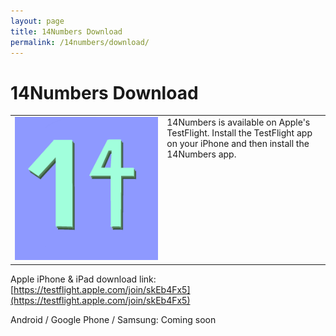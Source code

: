 ```yaml
---
layout: page
title: 14Numbers Download
permalink: /14numbers/download/
---
```


# 14Numbers Download

<table>
<tbody>
<tr>
  <td><img src="./14numbers-logo.png" width="1000">
  <td valign="top">14Numbers is available on Apple's TestFlight. Install the TestFlight app on your iPhone and then install the 14Numbers app.
  </td>
  </td>
</tr>
</tbody>
</table>

Apple iPhone & iPad download link:
[https://testflight.apple.com/join/skEb4Fx5](https://testflight.apple.com/join/skEb4Fx5)

Android / Google Phone / Samsung: Coming soon